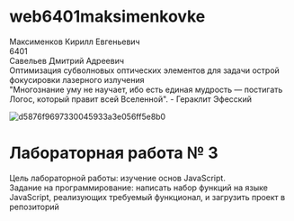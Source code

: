 # web6401maksimenkovke
 
Максименков Кирилл Евгеньевич<br />
6401<br />
Савельев Дмитрий Адреевич<br />
Оптимизация субволновых оптических элементов для задачи острой фокусировки лазерного излучения<br />
"Многознание уму не научает, ибо есть единая мудрость — постигать Логос, который правит всей Вселенной". - Гераклит Эфесский<br />

![d5876f9697330045933a3e056ff5e8b0](https://github.com/user-attachments/assets/bc26ade0-3a59-4386-99a6-8c936188dd1a)


# Лабораторная работа № 3
Цель лабораторной работы: изучение основ JavaScript.<br />
Задание на программирование: написать набор функций на языке JavaScript, реализующих требуемый функционал, и загрузить проект в репозиторий<br />




